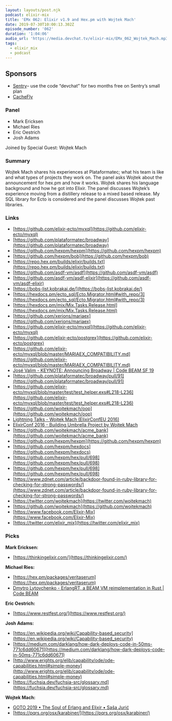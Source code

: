 ```yaml
---
layout: layouts/post.njk
podcast: elixir-mix
title: 'EMx 062: Elixir v1.9 and Hex.pm with Wojtek Mach'
date: 2019-07-30T10:00:13.302Z
episode_number: '062'
duration: '1:04:06'
audio_url: 'https://media.devchat.tv/elixir-mix/EMx_062_Wojtek_Mach.mp3'
tags:
  - elixir_mix
  - podcast
---
```

## **Sponsors**



*   [Sentry](http://sentry.io/)– use the code “devchat” for two months free on Sentry’s small plan
*   [CacheFly](https://www.cachefly.com/)


### **Panel**



*   Mark Ericksen
*   Michael Ries
*   Eric Oestrich
*   Josh Adams

Joined by Special Guest: Wojtek Mach


### **Summary**

Wojtek Mach shares his experiences at Plataformatec; what his team is like and what types of projects they work on. The panel asks Wojtek about the announcement for hex.pm and how it works. Wojtek shares his language background and how he got into Elixir. The panel discusses Wojtek’s experience moving from a distillery release to a mixed based release. My SQL library for Ecto is considered and the panel discusses Wojtek past libraries. 


### **Links**



*   [https://github.com/elixir-ecto/myxql](https://github.com/elixir-ecto/myxql) 
*   [https://github.com/plataformatec/broadway](https://github.com/plataformatec/broadway) 
*   [https://github.com/hexpm/hexpm](https://github.com/hexpm/hexpm) 
*   [https://github.com/hexpm/bob](https://github.com/hexpm/bob) 
*   [https://repo.hex.pm/builds/elixir/builds.txt](https://repo.hex.pm/builds/elixir/builds.txt) 
*   [https://github.com/asdf-vm/asdf](https://github.com/asdf-vm/asdf) 
*   [https://github.com/asdf-vm/asdf-elixir](https://github.com/asdf-vm/asdf-elixir) 
*   [https://bobs-list.kobrakai.de/](https://bobs-list.kobrakai.de/) 
*   [https://hexdocs.pm/ecto_sql/Ecto.Migrator.html#with_repo/3](https://hexdocs.pm/ecto_sql/Ecto.Migrator.html#with_repo/3) 
*   [https://hexdocs.pm/mix/Mix.Tasks.Release.html](https://hexdocs.pm/mix/Mix.Tasks.Release.html) 
*   [https://github.com/xerions/mariaex](https://github.com/xerions/mariaex) 
*   [https://github.com/elixir-ecto/myxql](https://github.com/elixir-ecto/myxql) 
*   [https://github.com/elixir-ecto/postgrex](https://github.com/elixir-ecto/postgrex) 
*   [https://github.com/elixir-ecto/myxql/blob/master/MARIAEX_COMPATIBILITY.md](https://github.com/elixir-ecto/myxql/blob/master/MARIAEX_COMPATIBILITY.md) 
*   [José Valim - KEYNOTE: Announcing Broadway | Code BEAM SF 19](https://www.youtube.com/watch?v=ZOExnT1PYjs) 
*   [https://github.com/plataformatec/broadway/pull/91](https://github.com/plataformatec/broadway/pull/91) 
*   [https://github.com/elixir-ecto/myxql/blob/master/test/test_helper.exs#L218-L236](https://github.com/elixir-ecto/myxql/blob/master/test/test_helper.exs#L218-L236) 
*   [https://github.com/wojtekmach/oop](https://github.com/wojtekmach/oop) 
*   [Lightning Talks - Wojtek Mach (ElixirConfEU 2016)](https://www.youtube.com/watch?v=5EtV2JUU0Z4) 
*   [ElixirConf 2016 - Building Umbrella Project by Wojtek Mach](https://www.youtube.com/watch?v=6NTmUQClHrU) 
*   [https://github.com/wojtekmach/acme_bank](https://github.com/wojtekmach/acme_bank) 
*   [https://github.com/hexpm/hexpm](https://github.com/hexpm/hexpm) 
*   [https://github.com/hexpm/hexdocs](https://github.com/hexpm/hexdocs) 
*   [https://github.com/hexpm/hex/pull/698](https://github.com/hexpm/hex/pull/698) 
*   [https://github.com/hexpm/hex/pull/698](https://github.com/hexpm/hex/pull/698) 
*   [https://www.zdnet.com/article/backdoor-found-in-ruby-library-for-checking-for-strong-passwords/](https://www.zdnet.com/article/backdoor-found-in-ruby-library-for-checking-for-strong-passwords/) 
*   [https://twitter.com/wojtekmach](https://twitter.com/wojtekmach)
*   [https://github.com/wojtekmach](https://github.com/wojtekmach)
*   [https://www.facebook.com/Elixir-Mix](https://www.facebook.com/Elixir-Mix)
*   [https://twitter.com/elixir_mix](https://twitter.com/elixir_mix)


### **Picks**

**Mark Ericksen:**



*   [https://thinkingelixir.com/](https://thinkingelixir.com/) 

**Michael Ries:**



*   [https://hex.pm/packages/veritaserum](https://hex.pm/packages/veritaserum)
*   [Dmytro Lytovchenko - ErlangRT, a BEAM VM reimplementation in Rust | Code BEAM ](https://youtu.be/e7T6p8ynVuM)

**Eric Oestrich:**



*   [https://www.restfest.org/](https://www.restfest.org/) 

**Josh Adams:**



*   [https://en.wikipedia.org/wiki/Capability-based_security](https://en.wikipedia.org/wiki/Capability-based_security)
*   [https://medium.com/darklang/how-dark-deploys-code-in-50ms-771c6dd60671](https://medium.com/darklang/how-dark-deploys-code-in-50ms-771c6dd60671) 
*   [http://www.erights.org/elib/capability/ode/ode-capabilities.html#simple-money](http://www.erights.org/elib/capability/ode/ode-capabilities.html#simple-money) 
*   [https://fuchsia.dev/fuchsia-src/glossary.md](https://fuchsia.dev/fuchsia-src/glossary.md) 

**Wojtek Mach:**



*   [GOTO 2019 • The Soul of Erlang and Elixir • Saša Jurić](https://www.youtube.com/watch?v=JvBT4XBdoUE) 
*   [https://pqrs.org/osx/karabiner/](https://pqrs.org/osx/karabiner/) 
